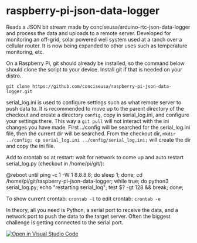 # raspberry-pi-json-data-logger
Reads a JSON bit stream made by conciseusa/arduino-rtc-json-data-logger and process the data and uploads to a remote server. 
Developed for monitoring an off-grid, solar powered well system used at a ranch over a cellular router.
It is now being expanded to other uses such as temperature monitoring, etc.

On a Raspberry Pi, git should already be installed, so the command below should clone the script to your device.
Install git if that is needed on your distro.

`git clone https://github.com/conciseusa/raspberry-pi-json-data-logger.git`

serial_log.ini is used to configure settings such as what remote server to push data to. It is recommended to move up to the parent directory of the checkout and create a directory `config`, copy in serial_log.ini, and configure your settings there. This way a `git pull` will not interact with the ini changes you have made. First ../config will be searched for the serial_log.ini file, then the current dir will be searched. From the checkout dir, `mkdir ../config; cp serial_log.ini ../config/serial_log.ini;` will create the dir and copy the ini file.

Add to crontab so at restart: wait for network to come up and auto restart serial_log.py (checkout in /home/pi/git/):

@reboot until ping -c 1 -W 1 8.8.8.8; do sleep 1; done; cd /home/pi/git/raspberry-pi-json-data-logger; while true; do python3 serial_log.py; echo "restarting serial_log"; test $? -gt 128 && break; done;

To show current crontab: `crontab -l`  to edit crontab: `crontab -e`

In theory, all you need is Python, a serial port to receive the data, and a network port to push the data to the target server. Often the biggest challenge is getting connected to the serial port.

[![Open in Visual Studio Code](https://open.vscode.dev/badges/open-in-vscode.svg)](https://open.vscode.dev/conciseusa/raspberry-pi-json-data-logger)
